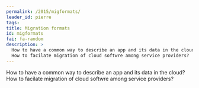 ```yaml
---
permalink: /2015/migformats/
leader_id: pierre
tags:
title: Migration formats
id: migformats
fai: fa-random
description: > 
  How to have a common way to describe an app and its data in the cloud? 
  How to facilate migration of cloud softwre among service providers? 
---
```



How to have a common way to describe an app and its data in the cloud? 
  How to facilate migration of cloud softwre among service providers? 